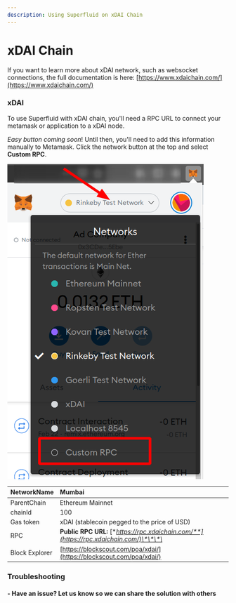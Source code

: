 ```yaml
---
description: Using Superfluid on xDAI Chain
---
```


# xDAI Chain

If you want to learn more about xDAI network, such as websocket connections, the full documentation is here: [https://www.xdaichain.com/](https://www.xdaichain.com/)

### xDAI 

To use Superfluid with xDAI chain, you'll need a RPC URL to connect your metamask or application to a xDAI node.

_Easy button coming soon_! Until then, you'll need to add this information manually to Metamask. Click the network button at the top and select **Custom RPC**.

![](../.gitbook/assets/image%20%286%29.png)

| NetworkName | **Mumbai** |
| :--- | :--- |
| ParentChain | Ethereum Mainnet |
| chainId | 100 |
| Gas token | xDAI \(stablecoin pegged to the price of USD\) |
| RPC | **Public RPC URL:** [**https://rpc.xdaichain.com/**](https://rpc.xdaichain.com/)\*\*\*\* |
| Block Explorer | [https://blockscout.com/poa/xdai/](https://blockscout.com/poa/xdai/) |

### 

### Troubleshooting

#### - Have an issue? Let us know so we can share the solution with others 


